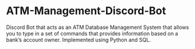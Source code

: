# ATM-Management-Discord-Bot
Discord Bot that acts as an ATM Database Management System that allows you to type in a set of commands that provides information based on a bank’s account owner. Implemented using Python and SQL. 

